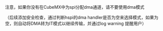 注意，如果你没有在CubeMX中为spi分配dma通道，请不要使用dma模式

（后续添加安全检查，通过判断hspi的dma handler是否为空来选择模式，如果为空，则自动将DMA转为IT模式以继续传输，并通过log warning 提醒用户）